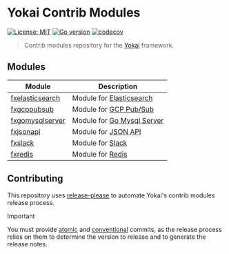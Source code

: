# Yokai Contrib Modules

[![License: MIT](https://img.shields.io/badge/License-MIT-blue.svg)](https://opensource.org/licenses/MIT)
[![Go version](https://img.shields.io/badge/Go-≥1.20-blue)](https://go.dev/)
[![codecov](https://codecov.io/gh/ankorstore/yokai-contrib/graph/badge.svg?token=CxImMei31C)](https://codecov.io/gh/ankorstore/yokai-contrib)

> Contrib modules repository for the [Yokai](https://github.com/ankorstore/yokai) framework.

## Modules

| Module                             | Description                                                              |
|------------------------------------|--------------------------------------------------------------------------|
| [fxelasticsearch](fxelasticsearch) | Module for [Elasticsearch](https://www.elastic.co/elasticsearch/)       |
| [fxgcppubsub](fxgcppubsub)         | Module for [GCP Pub/Sub](https://cloud.google.com/pubsub)                |
| [fxgomysqlserver](fxgomysqlserver) | Module for [Go Mysql Server](https://github.com/dolthub/go-mysql-server) |
| [fxjsonapi](fxjsonapi)             | Module for [JSON API](https://github.com/google/jsonapi)                 |
| [fxslack](fxslack)                 | Module for [Slack](https://api.slack.com/)                               |
| [fxredis](fxredis)                 | Module for [Redis](https://redis.io/docs/connect/clients/go/)            |

## Contributing

This repository uses [release-please](https://github.com/googleapis/release-please) to automate Yokai's contrib modules release process.

> [!IMPORTANT]
> You must provide [atomic](https://en.wikipedia.org/wiki/Atomic_commit#Revision_control) and [conventional](https://www.conventionalcommits.org/en/v1.0.0/) commits, as the release process relies on them to determine the version to release and to generate the release notes.
